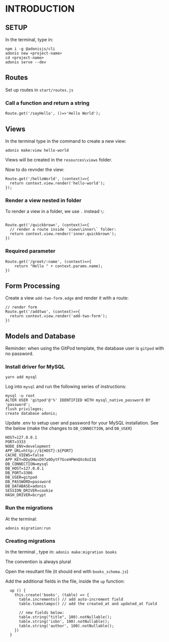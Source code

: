 # INTRODUCTION


## SETUP

In the terminal, type in:

```
npm i -g @adonisjs/cli
adonis new <project-name>
cd <project-name>
adonis serve --dev
```

## Routes

Set up routes in `start/routes.js`


### Call a function and return a string
```
Route.get('/sayHello', ()=>'Hello World');
```

## Views
In the terminal type in the command to create a new view:

```
adonis make:view hello-world
```

Views will be created in the `resources\views` folder.

Now to do revnder the view:
```
Route.get('/helloWorld', (context)=>{
  return context.view.render('hello-world');
});
```

### Render a view nested in folder
To render a view in a folder, we use `.` instead `\`:

```

Route.get('/quickbrown', (context)=>{
  // render a route inside `views\inner\` folder:
  return context.view.render('inner.quickbrown');
})
```

### Required parameter
```
Route.get('/greet/:name', (context)=>{
    return "Hello " + context.params.name);
})
```

## Form Processing
Create a view `add-two-form.edge` and render it with a route:

```
// render form
Route.get('/addtwo', (context)=>{
  return context.view.render('add-two-form');
})
```

## Models and Database
Reminder: when using the GitPod template, the database user is `gitpod` with no password.

### Install driver for MySQL
```
yarn add mysql
```

Log into `mysql` and run the following series of instructions:
```
mysql -u root
ALTER USER 'gitpod'@'%' IDENTIFIED WITH mysql_native_password BY 'password';
flush privileges;
create database adonis;
```


Update .env to setup user and password for your MySQL installation. See the below (make the changes to `DB_CONNECTION`, and `DB_USER`)

```
HOST=127.0.0.1
PORT=3333
NODE_ENV=development
APP_URL=http://${HOST}:${PORT}
CACHE_VIEWS=false
APP_KEY=DDyOHwsD97a0DytF7GceHPWnQXc0oI1Q
DB_CONNECTION=mysql
DB_HOST=127.0.0.1
DB_PORT=3306
DB_USER=gitpod
DB_PASSWORD=password
DB_DATABASE=adonis
SESSION_DRIVER=cookie
HASH_DRIVER=bcrypt
```

### Run the migrations
At the terminal:

```adonis migration:run```

### Creating migrations

In the terminal , type in:
`adonis make:migration books`

The convention is always plural

Open the resultant file (it should end with `books_schema.js`)

Add the additional fields in the file, inside the `up` function:

```
  up () {
    this.create('books', (table) => {
      table.increments() // add auto-increment field
      table.timestamps() // add the created_at and updated_at field

      // new fields below:
      table.string("title", 100).notNullable();
      table.string('isbn', 100).notNullable();
      table.string('author', 100).notNullable();
    })
  }
```